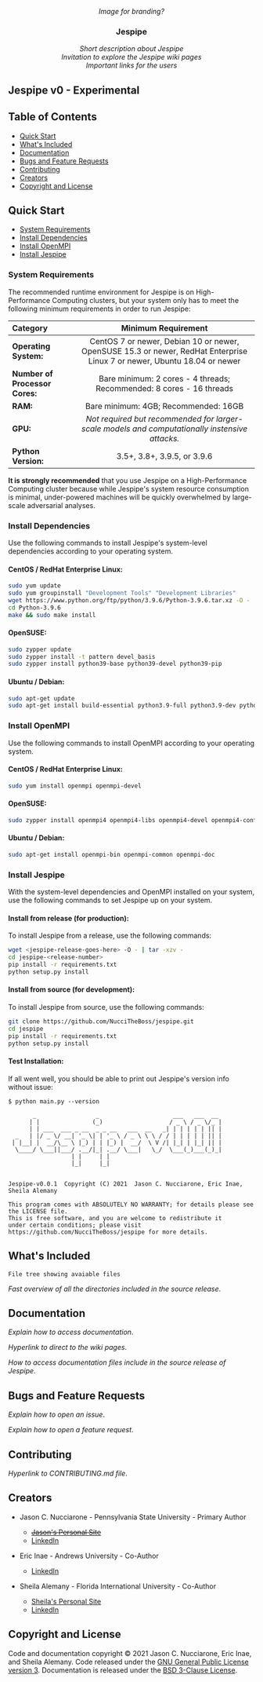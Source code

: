 <p align="center">
    <i>Image for branding?</i>
</p>

<h3 align="center">Jespipe</h3>

<p align="center">
    <i>Short description about Jespipe</i>
    <br />
    <i>Invitation to explore the Jespipe wiki pages</i>
    <br />
    <i>Important links for the users</i>
</p>

## Jespipe v0 - Experimental

## Table of Contents

* [Quick Start](#quick-start)
* [What's Included](#whats-included)
* [Documentation](#documentation)
* [Bugs and Feature Requests](#bugs-and-feature-requests)
* [Contributing](#contributing)
* [Creators](#creators)
* [Copyright and License](#copyright-and-license)

## Quick Start
* [System Requirements](#system-requirements)
* [Install Dependencies](#install-dependencies)
* [Install OpenMPI](#install-openmpi)
* [Install Jespipe](#install-jespipe)

### System Requirements

The recommended runtime environment for Jespipe is on High-Performance Computing clusters, but your system only has to meet the following minimum requirements in order to run Jespipe:

| Category | Minimum Requirement |
| :--- | :---: |
| **Operating System:** | CentOS 7 or newer, Debian 10 or newer, OpenSUSE 15.3 or newer, RedHat Enterprise Linux 7 or newer, Ubuntu 18.04 or newer |
| **Number of Processor Cores:** | Bare minimum: 2 cores - 4 threads; Recommended: 8 cores - 16 threads |
| **RAM:** | Bare minimum: 4GB; Recommended: 16GB |
| **GPU:** | *Not required but recommended for larger-scale models and computationally instensive attacks.* |
| **Python Version:** | 3.5+, 3.8+, 3.9.5, or 3.9.6 |

**It is strongly recommended** that you use Jespipe on a High-Performance Computing cluster because while Jespipe's system resource consumption is minimal, under-powered machines will be quickly overwhelmed by large-scale adversarial analyses.

### Install Dependencies

Use the following commands to install Jespipe's system-level dependencies according to your operating system.

#### CentOS / RedHat Enterprise Linux:

```bash
sudo yum update
sudo yum groupinstall "Development Tools" "Development Libraries"
wget https://www.python.org/ftp/python/3.9.6/Python-3.9.6.tar.xz -O - | tar -xJv
cd Python-3.9.6
make && sudo make install
```

#### OpenSUSE:

```bash
sudo zypper update
sudo zypper install -t pattern devel_basis
sudo zypper install python39-base python39-devel python39-pip
```

#### Ubuntu / Debian:

```bash
sudo apt-get update
sudo apt-get install build-essential python3.9-full python3.9-dev python3-pip
```

### Install OpenMPI

Use the following commands to install OpenMPI according to your operating system.

#### CentOS / RedHat Enterprise Linux:

```bash
sudo yum install openmpi openmpi-devel
```

#### OpenSUSE:

```bash
sudo zypper install openmpi4 openmpi4-libs openmpi4-devel openmpi4-config openmpi4-docs
```

#### Ubuntu / Debian:

```bash
sudo apt-get install openmpi-bin openmpi-common openmpi-doc
```

### Install Jespipe

With the system-level dependencies and OpenMPI installed on your system, use the following commands to set Jespipe up on your system.

#### Install from release (for production):

To install Jespipe from a release, use the following commands:

```bash
wget <jespipe-release-goes-here> -O - | tar -xzv -
cd jespipe-<release-number>
pip install -r requirements.txt
python setup.py install
```

#### Install from source (for development):

To install Jespipe from source, use the following commands:

```bash
git clone https://github.com/NucciTheBoss/jespipe.git
cd jespipe
pip install -r requirements.txt
python setup.py install
```

#### Test Installation:

If all went well, you should be able to print out Jespipe's version info without issue:

```
$ python main.py --version

       _                 _                     ___   ___  __ 
      | |               (_)                   / _ \ / _ \/_ |
      | | ___  ___ _ __  _ _ __   ___  __   _| | | | | | || |
  _   | |/ _ \/ __| '_ \| | '_ \ / _ \ \ \ / / | | | | | || |
 | |__| |  __/\__ \ |_) | | |_) |  __/  \ V /| |_| | |_| || |
  \____/ \___||___/ .__/|_| .__/ \___|   \_/  \___(_)___(_)_|
                  | |     | |                                
                  |_|     |_|                                
 

Jespipe-v0.0.1  Copyright (C) 2021  Jason C. Nucciarone, Eric Inae, Sheila Alemany

This program comes with ABSOLUTELY NO WARRANTY; for details please see the LICENSE file. 
This is free software, and you are welcome to redistribute it
under certain conditions; please visit https://github.com/NucciTheBoss/jespipe for more details.
```

## What's Included
```
File tree showing avaiable files
```
*Fast overview of all the directories included in the source release*.

## Documentation
*Explain how to access documentation*.

*Hyperlink to direct to the wiki pages*.

*How to access documentation files include in the source release of Jespipe*.

## Bugs and Feature Requests
*Explain how to open an issue*.

*Explain how to open a feature request*.

## Contributing
*Hyperlink to CONTRIBUTING.md file*.

## Creators
* Jason C. Nucciarone - Pennsylvania State University - Primary Author
  * ~~[Jason's Personal Site](https://nucci.tech)~~
  * [LinkedIn](https://www.linkedin.com/in/jasonnucci/)

* Eric Inae - Andrews University - Co-Author
  * [LinkedIn](https://www.linkedin.com/in/eric-inae-6056b1214)

* Sheila Alemany - Florida International University - Co-Author
  * [Sheila's Personal Site](https://sheilaalemany.github.io/)
  * [LinkedIn](https://www.linkedin.com/in/sheilaalemany)

## Copyright and License
Code and documentation copyright &copy; 2021 Jason C. Nucciarone, Eric Inae, and Sheila Alemany. Code released under the [GNU General Public License version 3](https://www.gnu.org/licenses/gpl-3.0.en.html). Documentation is released under the [BSD 3-Clause License](https://opensource.org/licenses/BSD-3-Clause).

